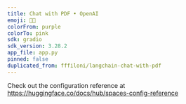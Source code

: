 ```yaml
---
title: Chat with PDF • OpenAI
emoji: 📄🤖
colorFrom: purple
colorTo: pink
sdk: gradio
sdk_version: 3.28.2
app_file: app.py
pinned: false
duplicated_from: fffiloni/langchain-chat-with-pdf
---
```


Check out the configuration reference at https://huggingface.co/docs/hub/spaces-config-reference

